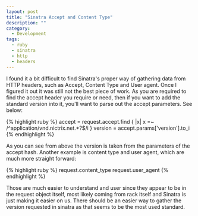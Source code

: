 ```yaml
---
layout: post
title: "Sinatra Accept and Content Type"
description: ""
category:
  - Development
tags:
  - ruby
  - sinatra
  - http
  - headers
---
```

<p>
I found it a bit difficult to find Sinatra's proper way of gathering data from HTTP headers, such as Accept, Content Type and User agent.  Once I figured it out it was still not the best piece of work.  As you are required to find the accept header you require or need, then if you want to add the standard version into it, you'll want to parse out the accept parameters.  See below:
</p>

{% highlight ruby %}
  accept = request.accept.find { |x| x =~ /^application\/vnd\.nictrix.net.*?$/i }
  version = accept.params['version'].to_i
{% endhighlight %}

<p>
  As you can see from above the version is taken from the parameters of the accept hash.  Another example is content type and user agent, which are much more straight forward:
</p>

{% highlight ruby %}
  request.content_type
  request.user_agent
{% endhighlight %}

<p>
  Those are much easier to understand and user since they appear to be in the request object itself, most likely coming from rack itself and Sinatra is just making it easier on us.  There should be an easier way to gather the version requested in sinatra as that seems to be the most used standard.
</p>
